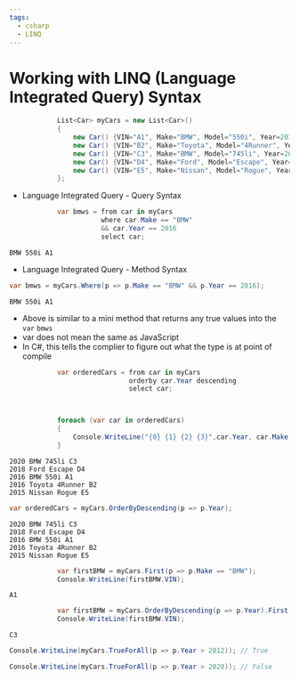 ```yaml
---
tags:
  - csharp
  - LINQ
---
```

# Working with LINQ (Language Integrated Query) Syntax

```c#
            List<Car> myCars = new List<Car>()
            {
                new Car() {VIN="A1", Make="BMW", Model="550i", Year=2016, StickerPrice=55000.00 },
                new Car() {VIN="B2", Make="Toyota", Model="4Runner", Year=2016, StickerPrice=35000.00 },
                new Car() {VIN="C3", Make="BMW", Model="745li", Year=2020, StickerPrice=25000.00 },
                new Car() {VIN="D4", Make="Ford", Model="Escape", Year=2018, StickerPrice=32000.00 },
                new Car() {VIN="E5", Make="Nissan", Model="Rogue", Year=2015, StickerPrice=38000.00 }
            };
```




* Language Integrated Query - Query Syntax
```c#
            var bmws = from car in myCars
                       where car.Make == "BMW"
                       && car.Year == 2016
                       select car;
```
```console
BMW 550i A1
```

* Language Integrated Query - Method Syntax
```c#
var bmws = myCars.Where(p => p.Make == "BMW" && p.Year == 2016);
```
```console
BMW 550i A1
```
* Above is similar to a mini method that returns any true values into the `var` `bmws`
* var does not mean the same as JavaScript
* In C#, this tells the complier to figure out what the type is at point of compile

```c#
            var orderedCars = from car in myCars
                              orderby car.Year descending   
                              select car;



            foreach (var car in orderedCars)
            {
                Console.WriteLine("{0} {1} {2} {3}",car.Year, car.Make, car.Model, car.VIN);
            }   
```
```console
2020 BMW 745li C3
2018 Ford Escape D4
2016 BMW 550i A1
2016 Toyota 4Runner B2
2015 Nissan Rogue E5
```

```c#
var orderedCars = myCars.OrderByDescending(p => p.Year);
```
```console
2020 BMW 745li C3
2018 Ford Escape D4
2016 BMW 550i A1
2016 Toyota 4Runner B2
2015 Nissan Rogue E5
```

```c#
            var firstBMW = myCars.First(p => p.Make == "BMW");
            Console.WriteLine(firstBMW.VIN);
```
```console
A1
```

```c#
            var firstBMW = myCars.OrderByDescending(p => p.Year).First(p => p.Make == "BMW");
            Console.WriteLine(firstBMW.VIN);
```
```console
C3
```

```c#
Console.WriteLine(myCars.TrueForAll(p => p.Year > 2012)); // True
```
```c#
Console.WriteLine(myCars.TrueForAll(p => p.Year > 2020)); // False
```
































